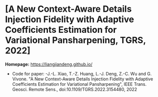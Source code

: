 # [A New Context-Aware Details Injection Fidelity with Adaptive Coefficients Estimation for Variational Pansharpening, TGRS, 2022]

**Homepage:** https://liangjiandeng.github.io/

- Code for paper: 
-J.-L. Xiao, T.-Z. Huang, L.-J. Deng, Z.-C. Wu and G. Vivone.
"A New Context-Aware Details Injection Fidelity with Adaptive Coefficients Estimation for Variational Pansharpening", IEEE Trans. Geosci. Remote Sens., doi:10.1109/TGRS.2022.3154480, 2022
